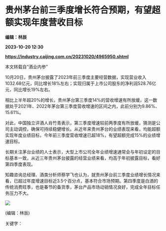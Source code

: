 # 贵州茅台前三季度增长符合预期，有望超额实现年度营收目标
**编辑：林辰**

**2023-10-20 12:30**

**https://industry.caijing.com.cn/20231020/4965950.shtml**

本文转载自“酒业内参”

10月20日，贵州茅台披露了2023年前三季度主要经营数据，实现营业收入1032.68亿元，同比增长18%左右；实现归属于上市公司股东的净利润528.76亿元，同比增长19%左右。

相比上半年超20%的增长，贵州茅台第三季度14%的营收增速有所放缓，这一数据处于2021年、2022年茅台第三季度营收增速的区间之内，此前分别为9.86%、15.61%。

对此，中国独立评酒人肖竹青表示，第三季度增速较前两季度有所放缓，猜测是公司主动调控，确保可持续稳健增长。从近年来贵州茅台的业绩表现来看，均能超额实现年度业绩目标，今年前三季度营收增速已超18%，有望超额完成15%的业绩增速目标。

长期关注茅台业绩的人士表示，大型上市公司全年业绩增速通常会与年初设定的目标基本一致，从近三年贵州茅台披露的经营业绩来看，均高于年初披露目标，看好第四季度表现。

知趣咨询总经理、酒类分析师蔡学飞也认为，就贵州茅台前三季度业绩增长情况来看，已超过年度增速目标近3.5个百分点，基本符合市场预期。第四季度是白酒的传统消费旺季，也是春节的备货季，茅台产品市场动销情况良好，完成全年目标任务压力不大。

![](https://tx1.cdn.caijing.com.cn/2014-03-27/114048455.jpg)

(编辑：林辰)

关键字：